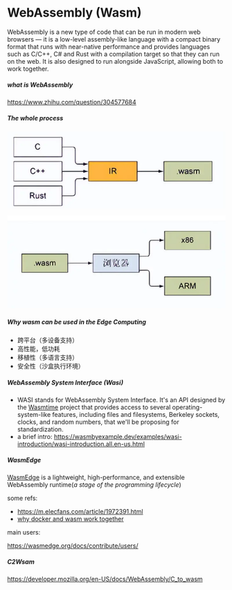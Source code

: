 # WebAssembly (Wasm)

WebAssembly is a new type of code that can be run in modern web browsers — it is a low-level assembly-like language with a compact binary format that runs with near-native performance and provides languages such as C/C++, C# and Rust with a compilation target so that they can run on the web. It is also designed to run alongside JavaScript, allowing both to work together.

##### what is WebAssembly

https://www.zhihu.com/question/304577684

##### The whole process

![image-20231020105005296](img\image-20231020105005296.png)

![image-20231020105343372](img\image-20231020105343372.png)



##### Why wasm can be used in the Edge Computing

+ 跨平台（多设备支持）
+ 高性能，低功耗
+ 移植性（多语言支持）
+ 安全性（沙盒执行环境）

##### WebAssembly System Interface (Wasi)

+ WASI stands for WebAssembly System Interface. It's an API designed by the [Wasmtime](https://github.com/bytecodealliance/wasmtime) project that provides access to several operating-system-like features, including files and filesystems, Berkeley sockets, clocks, and random numbers, that we'll be proposing for standardization.
+ a brief intro: https://wasmbyexample.dev/examples/wasi-introduction/wasi-introduction.all.en-us.html

##### WasmEdge

[WasmEdge](https://github.com/WasmEdge/WasmEdge) is a lightweight, high-performance, and extensible WebAssembly runtime(*a stage of the programming lifecycle*)

some refs:

+ https://m.elecfans.com/article/1972391.html
+ [why docker and wasm work together](https://www.docker.com/blog/why-containers-and-webassembly-work-well-together/)

main users:

https://wasmedge.org/docs/contribute/users/

##### C2Wsam

https://developer.mozilla.org/en-US/docs/WebAssembly/C_to_wasm

